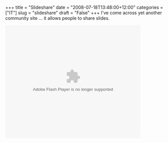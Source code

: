 +++
title = "Slideshare"
date = "2008-07-18T13:48:00+12:00"
categories = ["IT"]
slug = "slideshare"
draft = "False"
+++
I've come across yet another community site ... it allows people to share
slides.

<object style="margin: 0px;" height="355" width="425">
<param name="movie" value="http://static.slideshare.net/swf/ssplayer2.swf?doc=zag-part-1-the-real-competition-is-clutter766"></param><param name="allowFullScreen" value="true"></param><param name="allowScriptAccess" value="always"></param>

<embed src="http://static.slideshare.net/swf/ssplayer2.swf?doc=zag-part-1-the-real-competition-is-clutter766" type="application/x-shockwave-flash" allowscriptaccess="always" allowfullscreen="true" height="355" width="425">
</embed>
</object>
